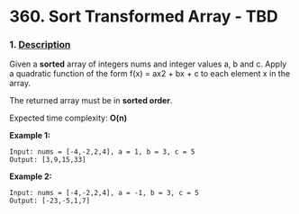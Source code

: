 # 360. Sort Transformed Array - TBD

### 1. [Description](https://leetcode.com/problems/sort-transformed-array/)

Given a **sorted** array of integers nums and integer values a, b and c. Apply a quadratic function of the form f\(x\) = ax2 + bx + c to each element x in the array.

The returned array must be in **sorted order**.

Expected time complexity: **O\(n\)**

**Example 1:**

```text
Input: nums = [-4,-2,2,4], a = 1, b = 3, c = 5
Output: [3,9,15,33]
```

**Example 2:**

```text
Input: nums = [-4,-2,2,4], a = -1, b = 3, c = 5
Output: [-23,-5,1,7]
```

